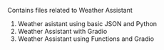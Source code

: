 Contains files related to Weather Assistant
1. Weather asistant using basic JSON and Python
2. Weather Assistant with Gradio
3. Weather Assistant using Functions and Gradio
